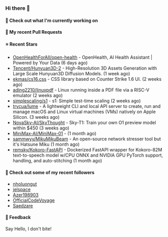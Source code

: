 ### Hi there 👋

#### 👷 Check out what I'm currently working on

#### 🔨 My recent Pull Requests


#### ⭐ Recent Stars

- [OpenHealthForAll/open-health](https://github.com/OpenHealthForAll/open-health) - OpenHealth, AI Health Assistant | Powered by Your Data (6 days ago)
- [Tencent/Hunyuan3D-2](https://github.com/Tencent/Hunyuan3D-2) - High-Resolution 3D Assets Generation with Large Scale Hunyuan3D Diffusion Models. (1 week ago)
- [ekmas/cs16.css](https://github.com/ekmas/cs16.css) - CSS library based on Counter Strike 1.6 UI. (2 weeks ago)
- [ading2210/linuxpdf](https://github.com/ading2210/linuxpdf) - Linux running inside a PDF file via a RISC-V emulator (2 weeks ago)
- [simplescaling/s1](https://github.com/simplescaling/s1) - s1: Simple test-time scaling (2 weeks ago)
- [trycua/lume](https://github.com/trycua/lume) - A lightweight CLI and local API server to create, run and manage macOS and Linux virtual machines (VMs) natively on Apple Silicon. (3 weeks ago)
- [NovaSky-AI/SkyThought](https://github.com/NovaSky-AI/SkyThought) - Sky-T1: Train your own O1 preview model within $450 (3 weeks ago)
- [MiniMax-AI/MiniMax-01](https://github.com/MiniMax-AI/MiniMax-01) -  (1 month ago)
- [sammwyy/MikuMikuBeam](https://github.com/sammwyy/MikuMikuBeam) - An open-source network stresser tool but it&#39;s Hatsune Miku (1 month ago)
- [remsky/Kokoro-FastAPI](https://github.com/remsky/Kokoro-FastAPI) - Dockerized FastAPI wrapper for Kokoro-82M text-to-speech model w/CPU ONNX and NVIDIA GPU PyTorch support, handling, and auto-stitching (1 month ago)

#### 👯 Check out some of my recent followers

- [nholuongut](https://github.com/nholuongut)
- [jelspace](https://github.com/jelspace)
- [Azer198903](https://github.com/Azer198903)
- [OfficialCodeVoyage](https://github.com/OfficialCodeVoyage)
- [Saedzare](https://github.com/Saedzare)

#### 💬 Feedback

Say Hello, I don't bite!